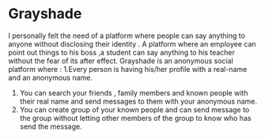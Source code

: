 # Grayshade
I personally felt the need of a platform where people can say anything to anyone without disclosing their identity .
A platform where an employee can point out things to his boss ,a student can say anything to his teacher without the fear of its after effect.
Grayshade is an anonymous social platform where :
1.Every person is having his/her profile with a real-name and an anonymous name.
1. You can search your  friends , family members and known people with their real name and send messages to them with your anonymous name.
3. You can create group of your known people and can send message to the group without letting other members of the group to know who has send the message.

